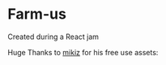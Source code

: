 # Farm-us
Created during a React jam


Huge Thanks to [mikiz](https://mikiz.itch.io/among-us-pixel-character-all-colors)  for his free use assets: